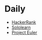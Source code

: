 # Daily

* [HackerRank](https://www.hackerrank.com)
* [Sololearn](https://www.sololearn.com)
* [Project Euler](https://projecteuler.net)
